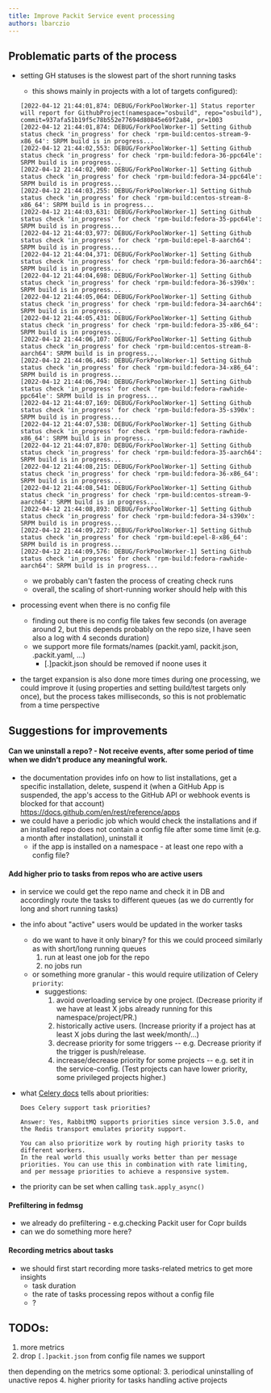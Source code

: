 ```yaml
---
title: Improve Packit Service event processing
authors: lbarczio
---
```


## Problematic parts of the process

- setting GH statuses is the slowest part of the short running tasks

  - this shows mainly in projects with a lot of targets configured):

  ```
  [2022-04-12 21:44:01,874: DEBUG/ForkPoolWorker-1] Status reporter will report for GithubProject(namespace="osbuild", repo="osbuild"), commit=937afa51b19f5c78b552e77694d80845e69f2a84, pr=1003
  [2022-04-12 21:44:01,874: DEBUG/ForkPoolWorker-1] Setting Github status check 'in_progress' for check 'rpm-build:centos-stream-9-x86_64': SRPM build is in progress...
  [2022-04-12 21:44:02,553: DEBUG/ForkPoolWorker-1] Setting Github status check 'in_progress' for check 'rpm-build:fedora-36-ppc64le': SRPM build is in progress...
  [2022-04-12 21:44:02,900: DEBUG/ForkPoolWorker-1] Setting Github status check 'in_progress' for check 'rpm-build:fedora-34-ppc64le': SRPM build is in progress...
  [2022-04-12 21:44:03,255: DEBUG/ForkPoolWorker-1] Setting Github status check 'in_progress' for check 'rpm-build:centos-stream-8-x86_64': SRPM build is in progress...
  [2022-04-12 21:44:03,631: DEBUG/ForkPoolWorker-1] Setting Github status check 'in_progress' for check 'rpm-build:fedora-35-ppc64le': SRPM build is in progress...
  [2022-04-12 21:44:03,977: DEBUG/ForkPoolWorker-1] Setting Github status check 'in_progress' for check 'rpm-build:epel-8-aarch64': SRPM build is in progress...
  [2022-04-12 21:44:04,371: DEBUG/ForkPoolWorker-1] Setting Github status check 'in_progress' for check 'rpm-build:fedora-36-aarch64': SRPM build is in progress...
  [2022-04-12 21:44:04,698: DEBUG/ForkPoolWorker-1] Setting Github status check 'in_progress' for check 'rpm-build:fedora-36-s390x': SRPM build is in progress...
  [2022-04-12 21:44:05,064: DEBUG/ForkPoolWorker-1] Setting Github status check 'in_progress' for check 'rpm-build:fedora-34-aarch64': SRPM build is in progress...
  [2022-04-12 21:44:05,431: DEBUG/ForkPoolWorker-1] Setting Github status check 'in_progress' for check 'rpm-build:fedora-35-x86_64': SRPM build is in progress...
  [2022-04-12 21:44:06,107: DEBUG/ForkPoolWorker-1] Setting Github status check 'in_progress' for check 'rpm-build:centos-stream-8-aarch64': SRPM build is in progress...
  [2022-04-12 21:44:06,445: DEBUG/ForkPoolWorker-1] Setting Github status check 'in_progress' for check 'rpm-build:fedora-34-x86_64': SRPM build is in progress...
  [2022-04-12 21:44:06,794: DEBUG/ForkPoolWorker-1] Setting Github status check 'in_progress' for check 'rpm-build:fedora-rawhide-ppc64le': SRPM build is in progress...
  [2022-04-12 21:44:07,169: DEBUG/ForkPoolWorker-1] Setting Github status check 'in_progress' for check 'rpm-build:fedora-35-s390x': SRPM build is in progress...
  [2022-04-12 21:44:07,538: DEBUG/ForkPoolWorker-1] Setting Github status check 'in_progress' for check 'rpm-build:fedora-rawhide-x86_64': SRPM build is in progress...
  [2022-04-12 21:44:07,870: DEBUG/ForkPoolWorker-1] Setting Github status check 'in_progress' for check 'rpm-build:fedora-35-aarch64': SRPM build is in progress...
  [2022-04-12 21:44:08,215: DEBUG/ForkPoolWorker-1] Setting Github status check 'in_progress' for check 'rpm-build:fedora-36-x86_64': SRPM build is in progress...
  [2022-04-12 21:44:08,541: DEBUG/ForkPoolWorker-1] Setting Github status check 'in_progress' for check 'rpm-build:centos-stream-9-aarch64': SRPM build is in progress...
  [2022-04-12 21:44:08,893: DEBUG/ForkPoolWorker-1] Setting Github status check 'in_progress' for check 'rpm-build:fedora-34-s390x': SRPM build is in progress...
  [2022-04-12 21:44:09,227: DEBUG/ForkPoolWorker-1] Setting Github status check 'in_progress' for check 'rpm-build:epel-8-x86_64': SRPM build is in progress...
  [2022-04-12 21:44:09,576: DEBUG/ForkPoolWorker-1] Setting Github status check 'in_progress' for check 'rpm-build:fedora-rawhide-aarch64': SRPM build is in progress...
  ```

  - we probably can't fasten the process of creating check runs
  - overall, the scaling of short-running worker should help with this

- processing event when there is no config file
  - finding out there is no config file takes few seconds (on average around 2, but this depends probably on the repo size,
    I have seen also a log with 4 seconds duration)
  - we support more file formats/names (packit.yaml, packit.json, .packit.yaml, ...)
    - [.]packit.json should be removed if noone uses it
- the target expansion is also done more times during one processing, we could improve it (using properties and setting build/test targets only once),
  but the process takes milliseconds, so this is not problematic from a time perspective

## Suggestions for improvements

#### Can we uninstall a repo? - Not receive events, after some period of time when we didn’t produce any meaningful work.

- the documentation provides info on how to list installations, get a specific installation, delete, suspend it
  (when a GitHub App is suspended, the app's access to the GitHub API or webhook events is blocked for that account)
  https://docs.github.com/en/rest/reference/apps
- we could have a periodic job which would check the installations and if an installed repo does not contain a config file
  after some time limit (e.g. a month after installation), uninstall it
  - if the app is installed on a namespace - at least one repo with a config file?

#### Add higher prio to tasks from repos who are active users

- in service we could get the repo name and check it in DB and accordingly route the tasks to different queues
  (as we do currently for long and short running tasks)
- the info about "active" users would be updated in the worker tasks
  - do we want to have it only binary? for this we could proceed similarly as with short/long running queues
    1. run at least one job for the repo
    2. no jobs run
  - or something more granular - this would require utilization of Celery `priority`:
    - suggestions:
      1. avoid overloading service by one project. (Decrease priority if we have at least X jobs already running for this namespace/project/PR.)
      2. historically active users. (Increase priority if a project has at least X jobs during the last week/month/...)
      3. decrease priority for some triggers -- e.g. Decrease priority if the trigger is push/release.
      4. increase/decrease priority for some projects -- e.g. set it in the service-config. (Test projects can have lower priority, some privileged projects higher.)
- what [Celery docs](https://docs.celeryq.dev/en/master/faq.html#does-celery-support-task-priorities) tells about priorities:

  ```
  Does Celery support task priorities?

  Answer: Yes, RabbitMQ supports priorities since version 3.5.0, and the Redis transport emulates priority support.

  You can also prioritize work by routing high priority tasks to different workers.
  In the real world this usually works better than per message priorities. You can use this in combination with rate limiting,
  and per message priorities to achieve a responsive system.
  ```

- the priority can be set when calling `task.apply_async()`

#### Prefiltering in fedmsg

- we already do prefiltering - e.g.checking Packit user for Copr builds
- can we do something more here?

#### Recording metrics about tasks

- we should first start recording more tasks-related metrics to get more insights
  - task duration
  - the rate of tasks processing repos without a config file
  - ?

## TODOs:

1. more metrics
2. drop `[.]packit.json` from config file names we support

then depending on the metrics some optional: 3. periodical uninstalling of unactive repos 4. higher priority for tasks handling active projects
